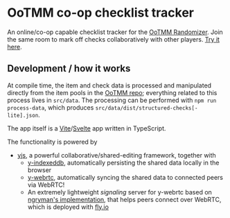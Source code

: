 # OoTMM co-op checklist tracker

An online/co-op capable checklist tracker for the [OoTMM Randomizer](https://ootmm.com/).
Join the same room to mark off checks collaboratively with other players.
[Try it here](https://cemulate.github.io/ootmmr-checklist).

## Development / how it works

At compile time, the item and check data is processed and manipulated directly from the item pools in the [OoTMM repo](https://github.com/OoTMM/OoTMM); everything related to this process lives in `src/data`.
The processing can be performed with `npm run process-data`, which produces `src/data/dist/structured-checks[-lite].json`.

The app itself is a [Vite](https://vitejs.dev/)/[Svelte](https://svelte.dev/) app written in TypeScript.

The functionality is powered by
-   [yjs](https://yjs.dev/), a powerful collaborative/shared-editing framework, together with
    -   [y-indexeddb](https://github.com/yjs/y-indexeddb), automatically persisting the shared data locally in the browser
    -   [y-webrtc](https://github.com/yjs/y-webrtc), automatically syncing the shared data to connected peers via WebRTC!
    -   An extremely lightweight _signaling_ server for y-webrtc based on [ngryman's implementation](https://github.com/ngryman/signaling), that helps peers connect over WebRTC, which is deployed with [fly.io](https://fly.io)
